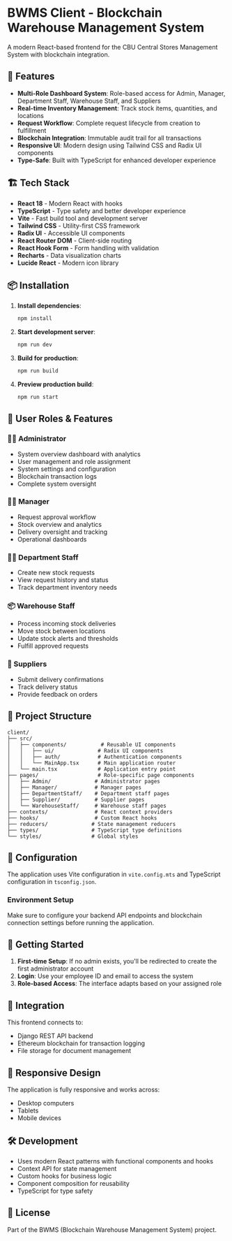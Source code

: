 # BWMS Client - Blockchain Warehouse Management System

A modern React-based frontend for the CBU Central Stores Management System with blockchain integration.

## 🚀 Features

- **Multi-Role Dashboard System**: Role-based access for Admin, Manager, Department Staff, Warehouse Staff, and Suppliers
- **Real-time Inventory Management**: Track stock items, quantities, and locations
- **Request Workflow**: Complete request lifecycle from creation to fulfillment
- **Blockchain Integration**: Immutable audit trail for all transactions
- **Responsive UI**: Modern design using Tailwind CSS and Radix UI components
- **Type-Safe**: Built with TypeScript for enhanced developer experience

## 🏗️ Tech Stack

- **React 18** - Modern React with hooks
- **TypeScript** - Type safety and better developer experience
- **Vite** - Fast build tool and development server
- **Tailwind CSS** - Utility-first CSS framework
- **Radix UI** - Accessible UI components
- **React Router DOM** - Client-side routing
- **React Hook Form** - Form handling with validation
- **Recharts** - Data visualization charts
- **Lucide React** - Modern icon library

## 📦 Installation

1. **Install dependencies**:
   ```bash
   npm install
   ```

2. **Start development server**:
   ```bash
   npm run dev
   ```

3. **Build for production**:
   ```bash
   npm run build
   ```

4. **Preview production build**:
   ```bash
   npm run start
   ```

## 🎯 User Roles & Features

### 👨‍💼 Administrator
- System overview dashboard with analytics
- User management and role assignment
- System settings and configuration
- Blockchain transaction logs
- Complete system oversight

### 👨‍💼 Manager  
- Request approval workflow
- Stock overview and analytics
- Delivery oversight and tracking
- Operational dashboards

### 👨‍💻 Department Staff
- Create new stock requests
- View request history and status
- Track department inventory needs

### 📦 Warehouse Staff
- Process incoming stock deliveries
- Move stock between locations
- Update stock alerts and thresholds
- Fulfill approved requests

### 🚚 Suppliers
- Submit delivery confirmations
- Track delivery status
- Provide feedback on orders

## 📁 Project Structure

```
client/
├── src/
│   ├── components/           # Reusable UI components
│   │   ├── ui/              # Radix UI components
│   │   ├── auth/            # Authentication components
│   │   └── MainApp.tsx      # Main application router
│   └── main.tsx             # Application entry point
├── pages/                   # Role-specific page components
│   ├── Admin/              # Administrator pages
│   ├── Manager/            # Manager pages
│   ├── DepartmentStaff/    # Department staff pages
│   ├── Supplier/           # Supplier pages
│   └── WarehouseStaff/     # Warehouse staff pages
├── contexts/               # React context providers
├── hooks/                  # Custom React hooks
├── reducers/              # State management reducers
├── types/                 # TypeScript type definitions
└── styles/                # Global styles
```

## 🔧 Configuration

The application uses Vite configuration in `vite.config.mts` and TypeScript configuration in `tsconfig.json`.

### Environment Setup

Make sure to configure your backend API endpoints and blockchain connection settings before running the application.

## 🚦 Getting Started

1. **First-time Setup**: If no admin exists, you'll be redirected to create the first administrator account
2. **Login**: Use your employee ID and email to access the system
3. **Role-based Access**: The interface adapts based on your assigned role

## 🔗 Integration

This frontend connects to:
- Django REST API backend
- Ethereum blockchain for transaction logging
- File storage for document management

## 📱 Responsive Design

The application is fully responsive and works across:
- Desktop computers
- Tablets
- Mobile devices

## 🛠️ Development

- Uses modern React patterns with functional components and hooks
- Context API for state management
- Custom hooks for business logic
- Component composition for reusability
- TypeScript for type safety

## 📄 License

Part of the BWMS (Blockchain Warehouse Management System) project.